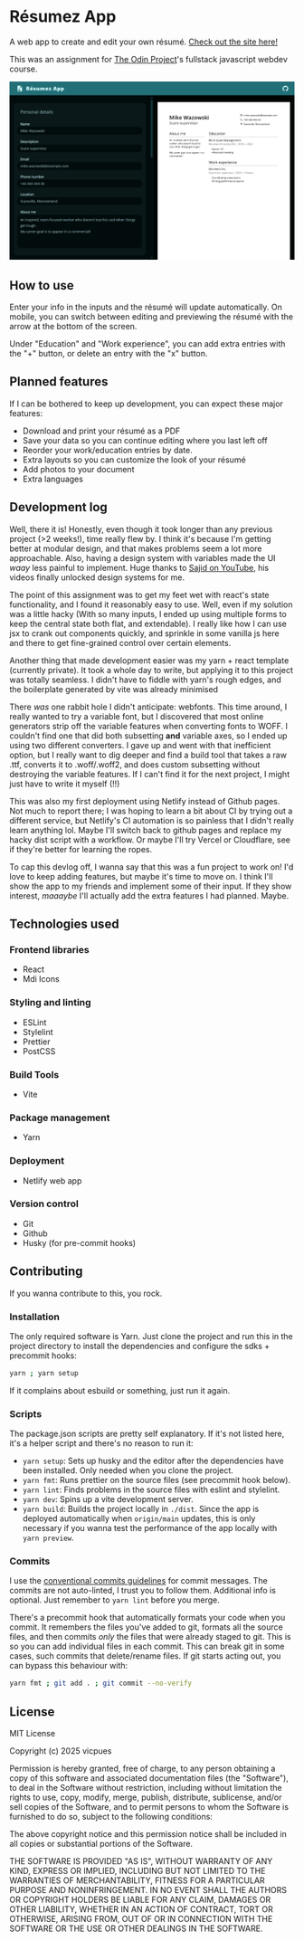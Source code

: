 # Résumez App

A web app to create and edit your own résumé. [Check out the site here!](https://reesumez.netlify.app/)

This was an assignment for [The Odin Project](https://www.theodinproject.com/lessons/node-path-react-new-cv-application)'s fullstack javascript webdev course.

![Résumé editor](./src/assets/images/app-preview.jpg)

## How to use

Enter your info in the inputs and the résumé will update automatically. On mobile, you can switch between editing and previewing the résumé with the arrow at the bottom of the screen.

Under "Education" and "Work experience", you can add extra entries with the "+" button, or delete an entry with the "x" button.

## Planned features

If I can be bothered to keep up development, you can expect these major features:

- Download and print your résumé as a PDF
- Save your data so you can continue editing where you last left off
- Reorder your work/education entries by date.
- Extra layouts so you can customize the look of your résumé
- Add photos to your document
- Extra languages

## Development log

Well, there it is! Honestly, even though it took longer than any previous project (>2 weeks!), time really flew by. I think it's because I'm getting better at modular design, and that makes problems seem a lot more approachable. Also, having a design system with variables made the UI _waay_ less painful to implement. Huge thanks to [Sajid on YouTube](https://www.youtube.com/@whosajid), his videos finally unlocked design systems for me.

The point of this assignment was to get my feet wet with react's state functionality, and I found it reasonably easy to use. Well, even if my solution was a little hacky (With so many inputs, I ended up using multiple forms to keep the central state both flat, and extendable). I really like how I can use jsx to crank out components quickly, and sprinkle in some vanilla js here and there to get fine-grained control over certain elements.

Another thing that made development easier was my yarn + react template (currently private). It took a whole day to write, but applying it to this project was totally seamless. I didn't have to fiddle with yarn's rough edges, and the boilerplate generated by vite was already minimised

There _was_ one rabbit hole I didn't anticipate: webfonts. This time around, I really wanted to try a variable font, but I discovered that most online generators strip off the variable features when converting fonts to WOFF. I couldn't find one that did both subsetting **and** variable axes, so I ended up using two different converters. I gave up and went with that inefficient option, but I really want to dig deeper and find a build tool that takes a raw .ttf, converts it to .woff/.woff2, and does custom subsetting without destroying the variable features. If I can't find it for the next project, I might just have to write it myself (!!)

This was also my first deployment using Netlify instead of Github pages. Not much to report there; I was hoping to learn a bit about CI by trying out a different service, but Netlify's CI automation is so painless that I didn't really learn anything lol. Maybe I'll switch back to github pages and replace my hacky dist script with a workflow. Or maybe I'll try Vercel or Cloudflare, see if they're better for learning the ropes.

To cap this devlog off, I wanna say that this was a fun project to work on! I'd love to keep adding features, but maybe it's time to move on. I think I'll show the app to my friends and implement some of their input. If they show interest, _maaaybe_ I'll actually add the extra features I had planned. Maybe.

## Technologies used

### Frontend libraries

- React
- Mdi Icons

### Styling and linting

- ESLint
- Stylelint
- Prettier
- PostCSS

### Build Tools

- Vite

### Package management

- Yarn

### Deployment

- Netlify web app

### Version control

- Git
- Github
- Husky (for pre-commit hooks)

## Contributing

If you wanna contribute to this, you rock.

### Installation

The only required software is Yarn. Just clone the project and run this in the project directory to install the dependencies and configure the sdks + precommit hooks:

```bash
yarn ; yarn setup
```

If it complains about esbuild or something, just run it again.

### Scripts

The package.json scripts are pretty self explanatory. If it's not listed here, it's a helper script and there's no reason to run it:

- `yarn setup`: Sets up husky and the editor after the dependencies have been installed. Only needed when you clone the project.
- `yarn fmt`: Runs prettier on the source files (see precommit hook below).
- `yarn lint`: Finds problems in the source files with eslint and stylelint.
- `yarn dev`: Spins up a vite development server.
- `yarn build`: Builds the project locally in `./dist`. Since the app is deployed automatically when `origin/main` updates, this is only necessary if you wanna test the performance of the app locally with `yarn preview`.

### Commits

I use the [conventional commits guidelines](https://www.conventionalcommits.org/en/v1.0.0/) for commit messages. The commits are not auto-linted, I trust you to follow them. Additional info is optional. Just remember to `yarn lint` before you merge.

There's a precommit hook that automatically formats your code when you commit. It remembers the files you've added to git, formats all the source files, and then commits _only_ the files that were already staged to git. This is so you can add individual files in each commit. This can break git in some cases, such commits that delete/rename files. If git starts acting out, you can bypass this behaviour with:

```bash
yarn fmt ; git add . ; git commit --no-verify
```

## License

MIT License

Copyright (c) 2025 vicpues

Permission is hereby granted, free of charge, to any person obtaining a copy of this software and associated documentation files (the "Software"), to deal in the Software without restriction, including without limitation the rights to use, copy, modify, merge, publish, distribute, sublicense, and/or sell copies of the Software, and to permit persons to whom the Software is furnished to do so, subject to the following conditions:

The above copyright notice and this permission notice shall be included in all copies or substantial portions of the Software.

THE SOFTWARE IS PROVIDED "AS IS", WITHOUT WARRANTY OF ANY KIND, EXPRESS OR IMPLIED, INCLUDING BUT NOT LIMITED TO THE WARRANTIES OF MERCHANTABILITY, FITNESS FOR A PARTICULAR PURPOSE AND NONINFRINGEMENT. IN NO EVENT SHALL THE AUTHORS OR COPYRIGHT HOLDERS BE LIABLE FOR ANY CLAIM, DAMAGES OR OTHER LIABILITY, WHETHER IN AN ACTION OF CONTRACT, TORT OR OTHERWISE, ARISING FROM, OUT OF OR IN CONNECTION WITH THE SOFTWARE OR THE USE OR OTHER DEALINGS IN THE SOFTWARE.
